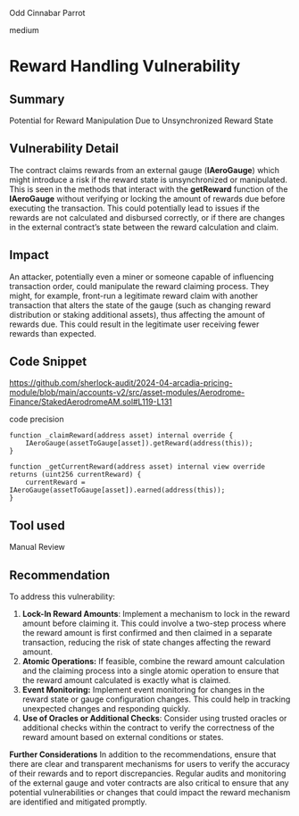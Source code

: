 Odd Cinnabar Parrot

medium

# Reward Handling Vulnerability

## Summary
Potential for Reward Manipulation Due to Unsynchronized Reward State

## Vulnerability Detail
The contract claims rewards from an external gauge (**IAeroGauge**) which might introduce a risk if the reward state is unsynchronized or manipulated. This is seen in the methods that interact with the **getReward** function of the **IAeroGauge** without verifying or locking the amount of rewards due before executing the transaction. This could potentially lead to issues if the rewards are not calculated and disbursed correctly, or if there are changes in the external contract’s state between the reward calculation and claim.


## Impact
An attacker, potentially even a miner or someone capable of influencing transaction order, could manipulate the reward claiming process. They might, for example, front-run a legitimate reward claim with another transaction that alters the state of the gauge (such as changing reward distribution or staking additional assets), thus affecting the amount of rewards due. This could result in the legitimate user receiving fewer rewards than expected.

## Code Snippet
https://github.com/sherlock-audit/2024-04-arcadia-pricing-module/blob/main/accounts-v2/src/asset-modules/Aerodrome-Finance/StakedAerodromeAM.sol#L119-L131

code precision 

```solidity
function _claimReward(address asset) internal override {
    IAeroGauge(assetToGauge[asset]).getReward(address(this));
}

function _getCurrentReward(address asset) internal view override returns (uint256 currentReward) {
    currentReward = IAeroGauge(assetToGauge[asset]).earned(address(this));
}
```
## Tool used
Manual Review

## Recommendation
To address this vulnerability:

1. **Lock-In Reward Amounts**: Implement a mechanism to lock in the reward amount before claiming it. This could involve a two-step process where the reward amount is first confirmed and then claimed in a separate transaction, reducing the risk of state changes affecting the reward amount.
2. **Atomic Operations:** If feasible, combine the reward amount calculation and the claiming process into a single atomic operation to ensure that the reward amount calculated is exactly what is claimed.
3. **Event Monitoring:** Implement event monitoring for changes in the reward state or gauge configuration changes. This could help in tracking unexpected changes and responding quickly.
4. **Use of Oracles or Additional Checks**: Consider using trusted oracles or additional checks within the contract to verify the correctness of the reward amount based on external conditions or states.

**Further Considerations**
In addition to the recommendations, ensure that there are clear and transparent mechanisms for users to verify the accuracy of their rewards and to report discrepancies. Regular audits and monitoring of the external gauge and voter contracts are also critical to ensure that any potential vulnerabilities or changes that could impact the reward mechanism are identified and mitigated promptly.
